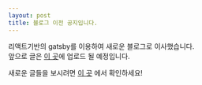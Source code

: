 ```yaml
---
layout: post
title: 블로그 이전 공지입니다.
---
```


리액트기반의 gatsby를 이용하여 새로운 블로그로 이사했습니다.  
앞으로 글은 [이 곳](https://byseop.netlify.com/)에 업로드 될 예정입니다.
  
  
  


새로운 글들을 보시려면 [이 곳](https://byseop.netlify.com/) 에서 확인하세요!